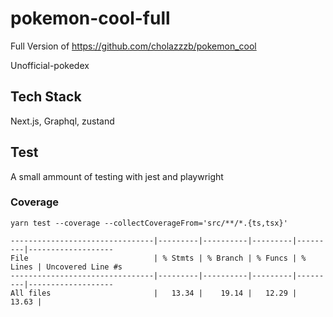 # pokemon-cool-full
Full Version of https://github.com/cholazzzb/pokemon_cool

Unofficial-pokedex

## Tech Stack 
Next.js, Graphql, zustand

## Test
A small ammount of testing with jest and playwright 
### Coverage
`yarn test --coverage --collectCoverageFrom='src/**/*.{ts,tsx}'`

```
--------------------------------|---------|----------|---------|---------|-------------------
File                            | % Stmts | % Branch | % Funcs | % Lines | Uncovered Line #s 
--------------------------------|---------|----------|---------|---------|-------------------
All files                       |   13.34 |    19.14 |   12.29 |   13.63 | 
```  